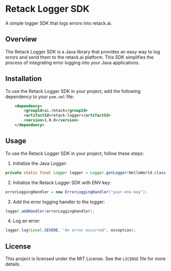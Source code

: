 # Retack Logger SDK

A simple logger SDK that logs errors into retack.ai.

## Overview

The Retack Logger SDK is a Java library that provides an easy way to log errors and send them to the retack.ai platform. This SDK simplifies the process of integrating error logging into your Java applications.

## Installation

To use the Retack Logger SDK in your project, add the following dependency to your `pom.xml` file:

```xml
    <dependency>
        <groupId>ai.retack</groupId>
        <artifactId>retack-logger</artifactId>
        <version>1.0.0</version>
    </dependency>
```

## Usage

To use the Retack Logger SDK in your project, follow these steps:

1. Initialize the Java Logger:

```java
private static final Logger logger = Logger.getLogger(HelloWorld.class.getName());
```

2. Initialize the Retack Logger SDK with ENV key:
```java
errorLoggingHandler = new ErrorLoggingHandler("your-env-key");
```

3. Add the error logging handler to the logger:
```java
logger.addHandler(errorLoggingHandler);
```

4. Log an error:
```java
logger.log(Level.SEVERE, "An error occurred", exception);
```

## License

This project is licensed under the MIT License. See the `LICENSE` file for more details.